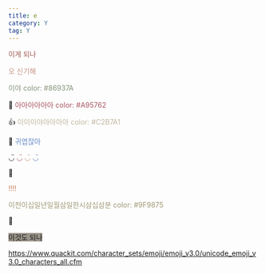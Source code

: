 ```yaml
---
title: e
category: Y
tag: Y
---
```


<span style="color:#A05A54">이게 되나</span>

<span style="color:#C99385">오 신기해</span>

<span style="color:#86937A">이야</span> <span style="color:#86937A">color: #86937A</span>

&#129300; <span style="color:#A95762">아아아아아아</span> <span style="color:#A95762">color: #A95762</span>

&#128077; <span style="color:#C2B7A1">이이이야아아아아</span> <span style="color:#C2B7A1">color: #C2B7A1</span>

&#128032; <span style="color:#648BC6">귀엽잖아</span>

◡̈ <span style="color:#A95762">◡̈</span> <span style="color:#C59470">◡̈</span> <span style="color:#617EB4">◡̈</span>

&#128123; 

<span style="color:#C57B59">!!!!</span>

<span style="color:#9F9875">이천이십일년일월삼일한시삼십삼분</span> <span style="color:#9F9875">color: #9F9875</span>

&#127904;

<span style="background-color:#999389">이것도 되나</span>

<https://www.quackit.com/character_sets/emoji/emoji_v3.0/unicode_emoji_v3.0_characters_all.cfm>
